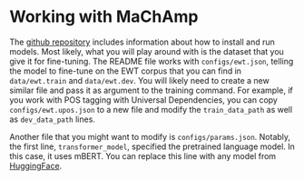 # Working with MaChAmp

The [github repository](https://github.com/machamp-nlp/machamp/blob/master/README.md) includes information about how to install and run models.
Most likely, what you will play around with is the dataset that you give it for fine-tuning. The README file works with `configs/ewt.json`, telling the model to fine-tune on the EWT corpus that you can find in `data/ewt.train` and `data/ewt.dev`. You will likely need to create a new similar file and pass it as argument to the training command. For example, if you work with POS tagging with Universal Dependencies, you can copy `configs/ewt.upos.json` to a new file and modify the `train_data_path` as well as `dev_data_path` lines.

Another file that you might want to modify is `configs/params.json`. Notably, the first line, `transformer_model`, specified the pretrained language model. In this case, it uses mBERT. You can replace this line with any model from [HuggingFace](https://huggingface.co/models).

